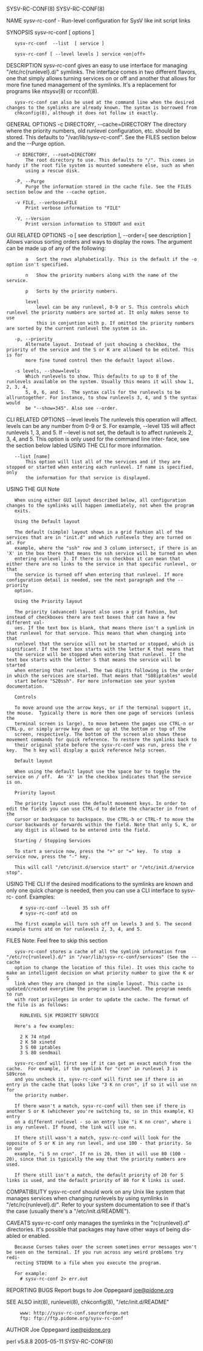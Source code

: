 SYSV-RC-CONF(8)                                                                                                                    SYSV-RC-CONF(8)

NAME
       sysv-rc-conf - Run-level configuration for SysV like init script links

SYNOPSIS
       sysv-rc-conf [ options ]

       sysv-rc-conf  --list  [ service ]

       sysv-rc-conf [ --level levels ] service <on|off>

DESCRIPTION
       sysv-rc-conf gives an easy to use interface for managing "/etc/rc{runlevel}.d/" symlinks. The interface comes in two different flavors, one
       that simply allows turning services on or off and another that allows for more fine tuned management of the symlinks. It's a replacement
       for programs like ntsysv(8) or rcconf(8).

       sysv-rc-conf can also be used at the command line when the desired changes to the symlinks are already known. The syntax is borrowed from
       chkconfig(8), although it does not follow it exactly.

GENERAL OPTIONS
       -c DIRECTORY, --cache=DIRECTORY
           The directory where the priority numbers, old runlevel configuration, etc.  should be stored. This defaults to "/var/lib/sysv-rc-conf".
           See the FILES section below and the --Purge option.

       -r DIRECTORY, --root=DIRECTORY
           The root directory to use. This defaults to "/". This comes in handy if the root file system is mounted somewhere else, such as when
           using a rescue disk.

       -P, --Purge
           Purge the information stored in the cache file. See the FILES section below and the --cache option.

       -v FILE, --verbose=FILE
           Print verbose information to "FILE"

       -V, --Version
           Print version information to STDOUT and exit

GUI RELATED OPTIONS
       -o [ see description ], --order=[ see description ]
           Allows various sorting orders and ways to display the rows. The argument can be made up of any of the following:

           a   Sort the rows alphabetically. This is the default if the -o option isn't specified.

           n   Show the priority numbers along with the name of the service.

           p   Sorts by the priority numbers.

           level
               level can be any runlevel, 0-9 or S. This controls which runlevel the priority numbers are sorted at. It only makes sense to use
               this in conjuntion with p. If omitted the priority numbers are sorted by the current runlevel the system is in.

       -p, --priority
           Alternate layout. Instead of just showing a checkbox, the priority of the service and the S or K are allowed to be edited. This is for
           more fine tuned control then the default layout allows.

       -s levels, --show=levels
           Which runlevels to show. This defaults to up to 8 of the runlevels available on the system. Usually this means it will show 1, 2, 3, 4,
           5, 0, 6, and S.  The syntax calls for the runlevels to be allruntogether. For instance, to show runlevels 3, 4, and 5 the syntax would
           be "--show=345". Also see --order.

CLI RELATED OPTIONS
       --level levels
           The runlevels this operation will affect. levels can be any number from 0-9 or S. For example, --level 135 will affect runlevels 1, 3,
           and 5.  If --level is not set, the default is to affect runlevels 2, 3, 4, and 5.  This option is only used for the command line inter‐
           face, see the section below labled USING THE CLI for more information.

       --list [name]
           This option will list all of the services and if they are stopped or started when entering each runlevel. If name is specified, only
           the information for that service is displayed.

USING THE GUI
       Note

       When using either GUI layout described below, all configuration changes to the symlinks will happen immediately, not when the program
       exits.

       Using the Default layout

       The default (simple) layout shows in a grid fashion all of the services that are in "init.d" and which runlevels they are turned on at. For
       example, where the "ssh" row and 3 column intersect, if there is an 'X' in the box there that means the ssh service will be turned on when
       entering runlevel 3. If there is no checkbox it can mean that either there are no links to the service in that specific runlevel, or that
       the service is turned off when entering that runlevel. If more configuration detail is needed, see the next paragraph and the --priority
       option.

       Using the Priority layout

       The priority (advanced) layout also uses a grid fashion, but instead of checkboxes there are text boxes that can have a few different val‐
       ues. If the text box is blank, that means there isn't a symlink in that runlevel for that service. This means that when changing into that
       runlevel that the service will not be started or stopped, which is significant. If the text box starts with the letter K that means that
       the service will be stopped when entering that runlevel. If the text box starts with the letter S that means the service will be started
       when entering that runlevel. The two digits following is the order in which the services are started. That means that "S08iptables" would
       start before "S20ssh". For more information see your system documentation.

       Controls

       To move around use the arrow keys, or if the terminal support it, the mouse.  Typically there is more then one page of services (unless the
       terminal screen is large), to move between the pages use CTRL-n or CTRL-p, or simply arrow key down or up at the bottom or top of the
       screen, respectively. The bottom of the screen also shows these movement commands for quick reference. To restore the symlinks back to
       their original state before the sysv-rc-conf was run, press the r key.  The h key will display a quick reference help screen.

       Default layout

       When using the default layout use the space bar to toggle the service on / off.  An 'X' in the checkbox indicates that the service is on.

       Priority layout

       The priority layout uses the default movement keys. In order to edit the fields you can use CTRL-d to delete the character in front of the
       cursor or backspace to backspace. Use CTRL-b or CTRL-f to move the cursor backwards or forwards within the field. Note that only S, K, or
       any digit is allowed to be entered into the field.

       Starting / Stopping Services

       To start a service now, press the "+" or "=" key.  To stop  a service now, press the "-" key.

       This will call "/etc/init.d/service start" or "/etc/init.d/service stop".

USING THE CLI
       If the desired modifications to the symlinks are known and only one quick change is needed, then you can use a CLI interface to sysv-rc-
       conf.  Examples:

         # sysv-rc-conf --level 35 ssh off
         # sysv-rc-conf atd on

       The first example will turn ssh off on levels 3 and 5. The second example turns atd on for runlevels 2, 3, 4, and 5.

FILES
       Note: Feel free to skip this section

       sysv-rc-conf stores a cache of all the symlink information from "/etc/rc{runlevel}.d/" in "/var/lib/sysv-rc-conf/services" (See the --cache
       option to change the location of this file). It uses this cache to make an intelligent decision on what priority number to give the K or S
       link when they are changed in the simple layout. This cache is updated/created everytime the program is launched. The program needs to run
       with root privileges in order to update the cache. The format of the file is as follows:

         RUNLEVEL S|K PRIORITY SERVICE

       Here's a few examples:

         2 K 74 ntpd
         2 K 50 xinetd
         3 S 08 iptables
         3 S 80 sendmail

       sysv-rc-conf will first see if it can get an exact match from the cache.  For example, if the symlink for "cron" in runlevel 3 is S89cron
       and you uncheck it, sysv-rc-conf will first see if there is an entry in the cache that looks like "3 K nn cron", if so it will use nn for
       the priority number.

       If there wasn't a match, sysv-rc-conf will then see if there is another S or K (whichever you're switching to, so in this example, K) entry
       on a different runlevel - so an entry like "i K nn cron", where i is any runlevel. If found, the link will use nn.

       If there still wasn't a match, sysv-rc-conf will look for the opposite of S or K in any run level, and use 100 - that priority. So in our
       example, "i S nn cron". If nn is 20, then it will use 80 (100 - 20), since that is typically the way that the priority numbers are used.

       If there still isn't a match, the default priority of 20 for S links is used, and the default priority of 80 for K links is used.

COMPATIBILITY
       sysv-rc-conf should work on any Unix like system that manages services when changing runlevels by using symlinks in "/etc/rc{runlevel}.d/".
       Refer to your system documentation to see if that's the case (usually there's a "/etc/init.d/README").

CAVEATS
       sysv-rc-conf only manages the symlinks in the "rc{runlevel}.d" directories. It's possible that packages may have other ways of being dis‐
       abled or enabled.

       Because Curses takes over the screen sometimes error messages won't be seen on the terminal. If you run across any weird problems try redi‐
       recting STDERR to a file when you execute the program.

       For example:
         # sysv-rc-conf 2> err.out

REPORTING BUGS
       Report bugs to Joe Oppegaard <joe@pidone.org>

SEE ALSO
       init(8), runlevel(8), chkconfig(8), "/etc/init.d/README"

         www: http://sysv-rc-conf.sourceforge.net
         ftp: ftp://ftp.pidone.org/sysv-rc-conf

AUTHOR
       Joe Oppegaard <joe@pidone.org>

perl v5.8.8                                                         2005-05-11                                                     SYSV-RC-CONF(8)
